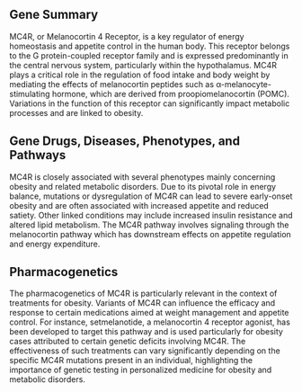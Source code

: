 ## Gene Summary
MC4R, or Melanocortin 4 Receptor, is a key regulator of energy homeostasis and appetite control in the human body. This receptor belongs to the G protein-coupled receptor family and is expressed predominantly in the central nervous system, particularly within the hypothalamus. MC4R plays a critical role in the regulation of food intake and body weight by mediating the effects of melanocortin peptides such as α-melanocyte-stimulating hormone, which are derived from proopiomelanocortin (POMC). Variations in the function of this receptor can significantly impact metabolic processes and are linked to obesity.

## Gene Drugs, Diseases, Phenotypes, and Pathways
MC4R is closely associated with several phenotypes mainly concerning obesity and related metabolic disorders. Due to its pivotal role in energy balance, mutations or dysregulation of MC4R can lead to severe early-onset obesity and are often associated with increased appetite and reduced satiety. Other linked conditions may include increased insulin resistance and altered lipid metabolism. The MC4R pathway involves signaling through the melanocortin pathway which has downstream effects on appetite regulation and energy expenditure.

## Pharmacogenetics
The pharmacogenetics of MC4R is particularly relevant in the context of treatments for obesity. Variants of MC4R can influence the efficacy and response to certain medications aimed at weight management and appetite control. For instance, setmelanotide, a melanocortin 4 receptor agonist, has been developed to target this pathway and is used particularly for obesity cases attributed to certain genetic deficits involving MC4R. The effectiveness of such treatments can vary significantly depending on the specific MC4R mutations present in an individual, highlighting the importance of genetic testing in personalized medicine for obesity and metabolic disorders.